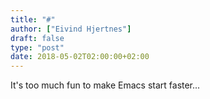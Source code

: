 ```yaml
---
title: "#"
author: ["Eivind Hjertnes"]
draft: false
type: "post"
date: 2018-05-02T02:00:00+02:00
---
```


It's too much fun to make Emacs start faster...
